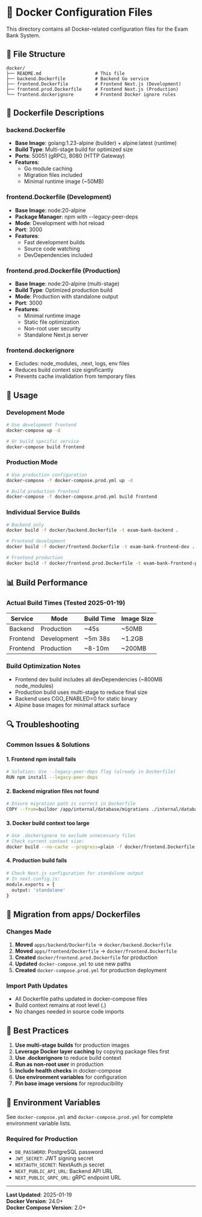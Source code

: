 # 🐳 Docker Configuration Files

This directory contains all Docker-related configuration files for the Exam Bank System.

## 📁 File Structure

```
docker/
├── README.md                    # This file
├── backend.Dockerfile           # Backend Go service
├── frontend.Dockerfile          # Frontend Next.js (Development)
├── frontend.prod.Dockerfile     # Frontend Next.js (Production)
└── frontend.dockerignore        # Frontend Docker ignore rules
```

## 🔧 Dockerfile Descriptions

### **backend.Dockerfile**
- **Base Image**: golang:1.23-alpine (builder) + alpine:latest (runtime)
- **Build Type**: Multi-stage build for optimized size
- **Ports**: 50051 (gRPC), 8080 (HTTP Gateway)
- **Features**: 
  - Go module caching
  - Migration files included
  - Minimal runtime image (~50MB)

### **frontend.Dockerfile** (Development)
- **Base Image**: node:20-alpine
- **Package Manager**: npm with --legacy-peer-deps
- **Mode**: Development with hot reload
- **Port**: 3000
- **Features**:
  - Fast development builds
  - Source code watching
  - DevDependencies included

### **frontend.prod.Dockerfile** (Production)
- **Base Image**: node:20-alpine (multi-stage)
- **Build Type**: Optimized production build
- **Mode**: Production with standalone output
- **Port**: 3000
- **Features**:
  - Minimal runtime image
  - Static file optimization
  - Non-root user security
  - Standalone Next.js server

### **frontend.dockerignore**
- Excludes: node_modules, .next, logs, env files
- Reduces build context size significantly
- Prevents cache invalidation from temporary files

## 🚀 Usage

### Development Mode
```bash
# Use development frontend
docker-compose up -d

# Or build specific service
docker-compose build frontend
```

### Production Mode
```bash
# Use production configuration
docker-compose -f docker-compose.prod.yml up -d

# Build production frontend
docker-compose -f docker-compose.prod.yml build frontend
```

### Individual Service Builds
```bash
# Backend only
docker build -f docker/backend.Dockerfile -t exam-bank-backend .

# Frontend development
docker build -f docker/frontend.Dockerfile -t exam-bank-frontend-dev .

# Frontend production
docker build -f docker/frontend.prod.Dockerfile -t exam-bank-frontend-prod .
```

## 📊 Build Performance

### **Actual Build Times (Tested 2025-01-19)**

| Service | Mode | Build Time | Image Size |
|---------|------|------------|------------|
| Backend | Production | ~45s | ~50MB |
| Frontend | Development | ~5m 38s | ~1.2GB |
| Frontend | Production | ~8-10m | ~200MB |

### **Build Optimization Notes**
- Frontend dev build includes all devDependencies (~800MB node_modules)
- Production build uses multi-stage to reduce final size
- Backend uses CGO_ENABLED=0 for static binary
- Alpine base images for minimal attack surface

## 🔍 Troubleshooting

### **Common Issues & Solutions**

#### 1. **Frontend npm install fails**
```bash
# Solution: Use --legacy-peer-deps flag (already in Dockerfile)
RUN npm install --legacy-peer-deps
```

#### 2. **Backend migration files not found**
```bash
# Ensure migration path is correct in Dockerfile
COPY --from=builder /app/internal/database/migrations ./internal/database/migrations
```

#### 3. **Docker build context too large**
```bash
# Use .dockerignore to exclude unnecessary files
# Check current context size:
docker build --no-cache --progress=plain -f docker/frontend.Dockerfile .
```

#### 4. **Production build fails**
```bash
# Check Next.js configuration for standalone output
# In next.config.js:
module.exports = {
  output: 'standalone'
}
```

## 🔄 Migration from apps/ Dockerfiles

### **Changes Made**
1. **Moved** `apps/backend/Dockerfile` → `docker/backend.Dockerfile`
2. **Moved** `apps/frontend/Dockerfile` → `docker/frontend.Dockerfile`  
3. **Created** `docker/frontend.prod.Dockerfile` for production
4. **Updated** `docker-compose.yml` to use new paths
5. **Created** `docker-compose.prod.yml` for production deployment

### **Import Path Updates**
- All Dockerfile paths updated in docker-compose files
- Build context remains at root level (.)
- No changes needed in source code imports

## 🎯 Best Practices

1. **Use multi-stage builds** for production images
2. **Leverage Docker layer caching** by copying package files first
3. **Use .dockerignore** to reduce build context
4. **Run as non-root user** in production
5. **Include health checks** in docker-compose
6. **Use environment variables** for configuration
7. **Pin base image versions** for reproducibility

## 📝 Environment Variables

See `docker-compose.yml` and `docker-compose.prod.yml` for complete environment variable lists.

### **Required for Production**
- `DB_PASSWORD`: PostgreSQL password
- `JWT_SECRET`: JWT signing secret
- `NEXTAUTH_SECRET`: NextAuth.js secret
- `NEXT_PUBLIC_API_URL`: Backend API URL
- `NEXT_PUBLIC_GRPC_URL`: gRPC endpoint URL

---

**Last Updated**: 2025-01-19  
**Docker Version**: 24.0+  
**Docker Compose Version**: 2.0+
